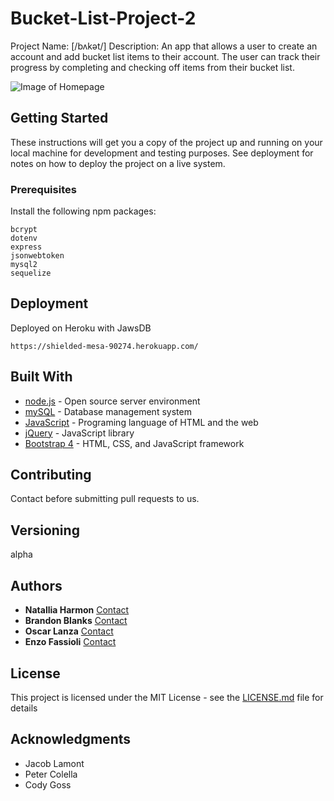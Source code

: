 # Bucket-List-Project-2 

Project Name: [/bʌkət/]
Description: An app that allows a user to create an account and add bucket list items to their account. The user can track their progress by completing and checking off items from their bucket list.

![Image of Homepage](https://imgur.com/ipjBi4Q)

## Getting Started

These instructions will get you a copy of the project up and running on your local machine for development and testing purposes. See deployment for notes on how to deploy the project on a live system.

### Prerequisites

Install the following npm packages:

```
bcrypt
dotenv
express
jsonwebtoken
mysql2
sequelize

```

## Deployment

Deployed on Heroku with JawsDB

```
https://shielded-mesa-90274.herokuapp.com/

```

## Built With

- [node.js](https://nodejs.org/en/) - Open source server environment 
- [mySQL](https://www.mysql.com/downloads/) - Database management system
- [JavaScript](https://www.javascript.com/resources) - Programing language of HTML and the web
- [jQuery](https://jquery.com/download/) - JavaScript library
- [Bootstrap 4](https://getbootstrap.com/docs/4.3/getting-started/introduction/) - HTML, CSS, and JavaScript framework

## Contributing

Contact before submitting pull requests to us.

## Versioning

alpha

## Authors

- **Natallia Harmon** [Contact](https://natalliasdh.github.io/Portfolio/)
- **Brandon Blanks** [Contact](https://github.com/brandon)
- **Oscar Lanza** [Contact](https://github.com/olanza)
- **Enzo Fassioli** [Contact](https://github.com/enzofass)

## License

This project is licensed under the MIT License - see the [LICENSE.md](LICENSE.md) file for details

## Acknowledgments

- Jacob Lamont
- Peter Colella
- Cody Goss
